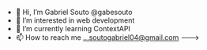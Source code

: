 - 👋 Hi, I’m Gabriel Souto @gabesouto
- 👀 I’m interested in web development
- 🌱 I’m currently learning ContextAPI
- 📫 How to reach me ...soutogabriel04@gmail.com
--->
